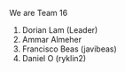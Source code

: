 We are Team 16

1. Dorian Lam (Leader)
2. Ammar Almeher
3. Francisco Beas (javibeas)
4. Daniel O (ryklin2)
